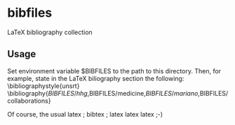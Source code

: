 # bibfiles
LaTeX bibliography collection

## Usage
Set environment variable $BIBFILES to the path to this directory.
Then, for example, state in the LaTeX biliography section the following:
\bibliographystyle{unsrt}
\bibliography{$BIBFILES/hhg,$BIBFILES/medicine,$BIBFILES/mariano,$BIBFILES/collaborations}

Of course, the usual latex <file>; bibtex <file>; latex latex latex ;-)

